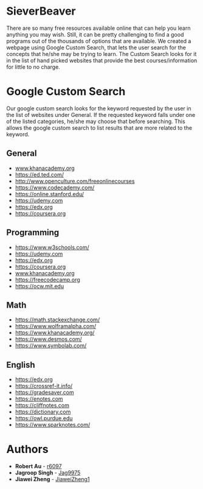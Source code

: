 # SieverBeaver
There are so many free resources available online that can help you learn anything you may wish. Still, it can be pretty challenging to find a good programs out of the thousands of options that are available. We created a webpage using Google Custom Search, that lets the user search for the concepts that he/she may be trying to learn. The Custom Search looks for it in the list of hand picked websites that provide the best courses/information for little to no charge.  

# Google Custom Search
Our google custom search looks for the keyword requested by the user in the list of websites under General. If the requested keyword falls under one of the listed categories, he/she may choose that before searching. This allows the google custom search to list results that are more related to the keyword.

## General
 * www.khanacademy.org
 * https://ed.ted.com/
 * http://www.openculture.com/freeonlinecourses
 * https://www.codecademy.com/
 * https://online.stanford.edu/
 * https://udemy.com
 * https://edx.org
 * https://coursera.org
## Programming 
 * https://www.w3schools.com/
 * https://udemy.com
 * https://edx.org
 * https://coursera.org
 * www.khanacademy.org
 * https://freecodecamp.org
 * https://ocw.mit.edu
## Math
 * https://math.stackexchange.com/
 * https://www.wolframalpha.com/
 * https://www.khanacademy.org/
 * https://www.desmos.com/
 * https://www.symbolab.com/
## English
 * https://edx.org
 * https://crossref-it.info/
 * https://gradesaver.com
 * https://enotes.com
 * https://cliffnotes.com
 * https://dictionary.com
 * https://owl.purdue.edu
 * https://www.sparknotes.com/

# Authors
* **Robert Au** - [r6097](https://github.com/r6097)
* **Jagroop Singh** - [Jag9975](https://github.com/Jag9975)
* **Jiawei Zheng** - [JiaweiZheng1](https://github.com/jiaweizheng1)
